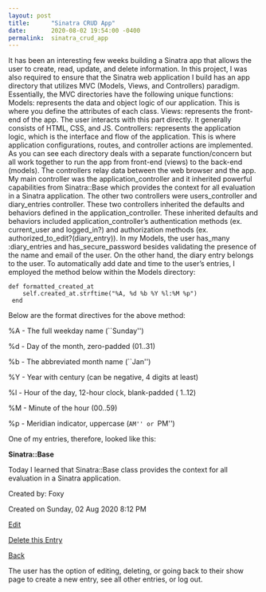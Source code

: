 ```yaml
---
layout: post
title:      "Sinatra CRUD App"
date:       2020-08-02 19:54:00 -0400
permalink:  sinatra_crud_app
---
```


It has been an interesting few weeks building a Sinatra app that allows the user to create, read, update, and delete information. In this project, I was also required to ensure that the Sinatra web application I build has an app directory that utilizes MVC (Models, Views, and Controllers) paradigm. Essentially, the MVC directories have the following unique functions:
Models: represents the data and object logic of our application. This is where you define the attributes of each class.
Views: represents the front-end of the app. The user interacts with this part directly. It generally consists of HTML, CSS,  and JS.
Controllers: represents the application logic, which is the interface and flow of the application. This is where application configurations, routes, and controller actions are implemented.
As you can see each directory deals with a separate function/concern but all work together to run the app from front-end (views) to the back-end (models). The controllers relay data between the web browser and the app.
My main controller was the application_controller and it inherited powerful capabilities from Sinatra::Base which provides the context for all evaluation in a Sinatra application. The other two controllers were users_controller and diary_entries controller. These two controllers inherited the defaults and behaviors defined in the application_controller. These inherited defaults and behaviors included application_controller’s authentication methods (ex. current_user and logged_in?) and authorization methods (ex. authorized_to_edit?(diary_entry)).
In my Models, the user has_many :diary_entries and has_secure_password besides validating the presence of the name and email of the user. On the other hand, the diary entry belongs to the user. To automatically add date and time to the user’s entries, I employed the method below within the Models directory:
```
def formatted_created_at 
    self.created_at.strftime("%A, %d %b %Y %l:%M %p")
 end
```
Below are the format directives for the above method:

%A - The full weekday name (``Sunday'')

%d - Day of the month, zero-padded (01..31)

%b - The abbreviated month name (``Jan'')

%Y - Year with century (can be negative, 4 digits at least)

%l - Hour of the day, 12-hour clock, blank-padded ( 1..12)

%M - Minute of the hour (00..59)

%p - Meridian indicator, uppercase (``AM'' or ``PM'')

One of my entries, therefore, looked like this:



   <b> Sinatra::Base </b>

   Today I learned that Sinatra::Base class provides the context for all evaluation in a Sinatra application.

   Created by: Foxy

   Created on Sunday, 02 Aug 2020 8:12 PM

   <a href="#">Edit</a>

   <a href="#">Delete this Entry</a> 

   <a href="#">Back</a> 
   
   
The user has the option of editing, deleting, or going back to their show page to create a new entry, see all other entries, or log out.
